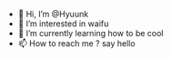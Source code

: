 - 👋 Hi, I’m @Hyuunk
- 👀 I’m interested in waifu
- 🌱 I’m currently learning how to be cool
- 📫 How to reach me ? say hello

<!---
Hyuunk/Hyuunk is a ✨ special ✨ repository because its `README.md` (this file) appears on your GitHub profile.
You can click the Preview link to take a look at your changes.
--->
